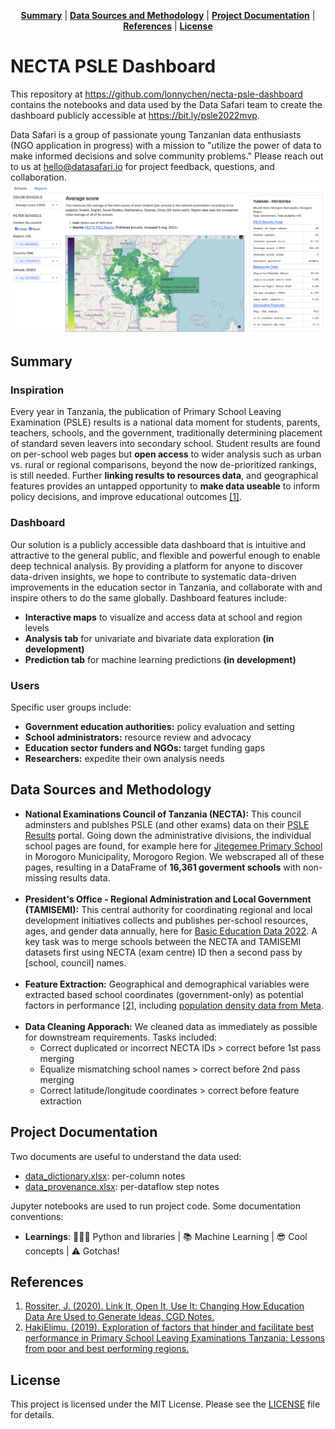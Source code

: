 <p align="center">
<b><a href="#summary">Summary</a></b>
|
<b><a href="#data-sources-and-methodology">Data Sources and Methodology</a></b>
|
<b><a href="#project-documentation">Project Documentation</a></b>
|    
<b><a href="#references">References</a></b>
|    
<b><a href="#license">License</a></b> 
</p>

# NECTA PSLE Dashboard
This repository at https://github.com/lonnychen/necta-psle-dashboard contains the notebooks and data used by the Data Safari team to create the dashboard publicly accessible at https://bit.ly/psle2022mvp.

Data Safari is a group of passionate young Tanzanian data enthusiasts (NGO application in progress) with a mission to "utilize the power of data to make informed decisions and solve community problems." Please reach out to us at hello@datasafari.io for project feedback, questions, and collaboration.
![NECTA PSLE Dashboard 2022](./images/screenshot_2023-09-04_dashboard.png)
## Summary

### Inspiration
Every year in Tanzania, the publication of Primary School Leaving Examination (PSLE) results is a national data moment for students, parents, teachers, schools, and the government, traditionally determining placement of standard seven leavers into secondary school. Student results are found on per-school web pages but **open access** to wider analysis such as urban vs. rural or regional comparisons, beyond the now de-prioritized rankings, is still needed. Further **linking results to resources data**, and geographical features provides an untapped opportunity to **make data useable** to inform policy decisions, and improve educational outcomes <a href="#references">[1]</a></b>.

### Dashboard
Our solution is a publicly accessible data dashboard that is intuitive and attractive to the general public, and flexible and powerful enough to enable deep technical analysis. By providing a platform for anyone to discover data-driven insights, we hope to contribute to systematic data-driven improvements in the education sector in Tanzania, and collaborate with and inspire others to do the same globally. Dashboard features include:
- **Interactive maps** to visualize and access data at school and region levels
- **Analysis tab** for univariate and bivariate data exploration **(in development)**
- **Prediction tab** for machine learning predictions **(in development)**

### Users
Specific user groups include:
- **Government education authorities:** policy evaluation and setting
- **School administrators:** resource review and advocacy
- **Education sector funders and NGOs:** target funding gaps
- **Researchers:** expedite their own analysis needs

## Data Sources and Methodology

- **National Examinations Council of Tanzania (NECTA):** This council adminsters and publshes PSLE (and other exams) data on their [PSLE Results](https://necta.go.tz/psle_results) portal. Going down the administrative divisions, the individual school pages are found, for example here for [Jitegemee Primary School](https://onlinesys.necta.go.tz/results/2022/psle/results/shl_ps1104063.htm) in Morogoro Municipality, Morogoro Region. We webscraped all of these pages, resulting in a DataFrame of **16,361 goverment schools** with non-missing results data.
<br><br>
- **President's Office - Regional Administration and Local Government (TAMISEMI):** This central authority for coordinating regional and local development initiatives collects and publishes per-school resources, ages, and gender data annually, here for [Basic Education Data 2022](https://www.tamisemi.go.tz/singleministers/basic-education-data-2022). A key task was to merge schools between the NECTA and TAMISEMI datasets first using NECTA (exam centre) ID then a second pass by \[school, council\] names.
<br><br>
- **Feature Extraction:** Geographical and demographical variables were extracted based school coordinates (government-only) as potential factors in performance <a href="#references">[2]</a></b>, including [population density data from Meta](https://dataforgood.facebook.com/dfg/tools/high-resolution-population-density-maps).
<br><br>
- **Data Cleaning Apporach:** We cleaned data as immediately as possible for downstream requirements. Tasks included:
    - Correct duplicated or incorrect NECTA IDs > correct before 1st pass merging
    - Equalize mismatching school names > correct before 2nd pass merging
    - Correct latitude/longitude coordinates > correct before feature extraction

## Project Documentation

Two documents are useful to understand the data used:
- [data_dictionary.xlsx](data_dictionary.xlsx): per-column notes
- [data_provenance.xlsx](data_provenance.xlsx): per-dataflow step notes
    
Jupyter notebooks are used to run project code. Some documentation conventions:
- **Learnings**: 🧑🏻‍💻 Python and libraries | 📚 Machine Learning | 😎 Cool concepts | ⚠️ Gotchas!

## References

1. [Rossiter, J. (2020). Link It, Open It, Use It: Changing How Education Data Are Used to Generate Ideas, CGD Notes.](https://www.cgdev.org/publication/link-it-open-it-use-it-changing-how-education-data-are-used-generate-ideas)
2. [HakiElimu. (2019). Exploration of factors that hinder and facilitate best performance in Primary School Leaving Examinations Tanzania: Lessons from poor and best performing regions.](https://hakielimu.or.tz/download/exploration-of-factors-that-hinder-and-facilitate-best-performance-in-primary-school-leaving-examinations-tanzania/)

## License
This project is licensed under the MIT License. Please see the [LICENSE](LICENSE) file for details.


```python

```
